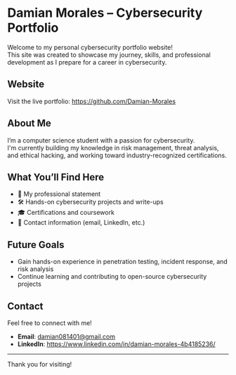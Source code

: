 # Damian Morales – Cybersecurity Portfolio

Welcome to my personal cybersecurity portfolio website!  
This site was created to showcase my journey, skills, and professional development as I prepare for a career in cybersecurity.

##  Website

 Visit the live portfolio: https://github.com/Damian-Morales

##  About Me

I’m a computer science student with a passion for cybersecurity.  
I'm currently building my knowledge in risk management, threat analysis, and ethical hacking, and working toward industry-recognized certifications.

##  What You’ll Find Here

- 📝 My professional statement  
- 🛠️ Hands-on cybersecurity projects and write-ups  
- 🎓 Certifications and coursework  
- 💬 Contact information (email, LinkedIn, etc.)

##  Future Goals

- Gain hands-on experience in penetration testing, incident response, and risk analysis  
- Continue learning and contributing to open-source cybersecurity projects

##  Contact

Feel free to connect with me!  
- **Email**: damian081401@gmail.com    
- **LinkedIn**: https://www.linkedin.com/in/damian-morales-4b4185236/

---

Thank you for visiting!
